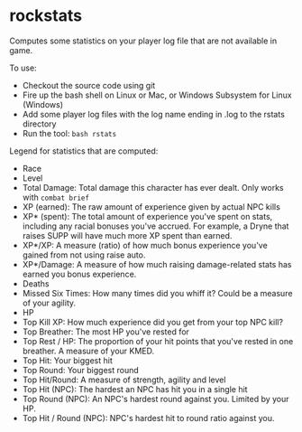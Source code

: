 # rockstats
Computes some statistics on your player log file that are not available in game.

To use:
* Checkout the source code using git
* Fire up the bash shell on Linux or Mac, or Windows Subsystem for Linux (Windows)
* Add some player log files with the log name ending in .log to the rstats directory
* Run the tool: `bash rstats`

Legend for statistics that are computed:
* Race
* Level
* Total Damage: Total damage this character has ever dealt. Only works with `combat brief`
* XP (earned): The raw amount of experience given by actual NPC kills
* XP* (spent): The total amount of experience you've spent on stats, including any racial bonuses you've accrued. For example, a Dryne that raises SUPP will have much more XP spent than earned.
* XP*/XP: A measure (ratio) of how much bonus experience you've gained from not using raise auto.
* XP*/Damage: A measure of how much raising damage-related stats has earned you bonus experience.
* Deaths
* Missed Six Times: How many times did you whiff it? Could be a measure of your agility.
* HP
* Top Kill XP: How much experience did you get from your top NPC kill?
* Top Breather: The most HP you've rested for
* Top Rest / HP: The proportion of your hit points that you've rested in one breather. A measure of your KMED.
* Top Hit: Your biggest hit
* Top Round: Your biggest round
* Top Hit/Round: A measure of strength, agility and level
* Top Hit (NPC): The hardest an NPC has hit you in a single hit
* Top Round (NPC): An NPC's hardest round against you. Limited by your HP.
* Top Hit / Round (NPC): NPC's hardest hit to round ratio against you.
